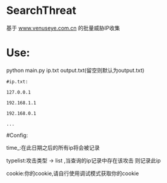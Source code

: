 # SearchThreat
基于 www.venuseye.com.cn 的批量威胁IP收集

# Use:
  python main.py ip.txt output.txt(留空则默认为output.txt)
 
    #ip.txt:
 
    127.0.0.1
  
    192.168.1.1
    
    192.168.0.1
  
    ...
  
#Config:

  time_:在此日期之后的所有ip将会被记录
  
  typelist:攻击类型 -> list ,当查询的ip记录中存在该攻击 则记录此ip
  
  cookie:你的cookie,请自行使用调试模式获取你的cookie
